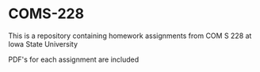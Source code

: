 # COMS-228
This is a repository containing homework assignments from COM S 228 at Iowa State University

PDF's for each assignment are included
